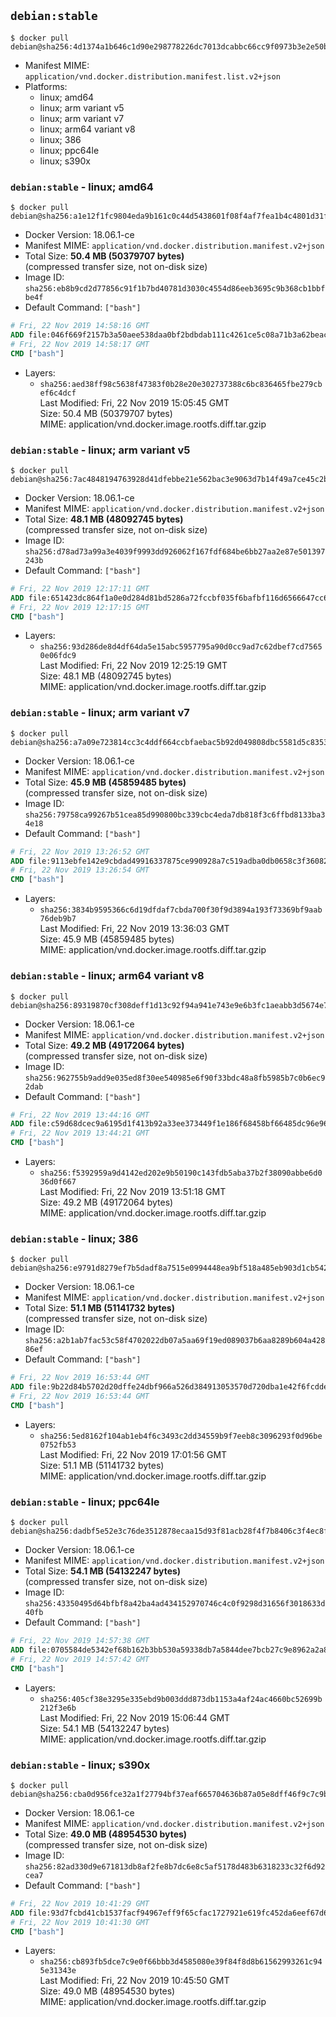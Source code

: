 ## `debian:stable`

```console
$ docker pull debian@sha256:4d1374a1b646c1d90e298778226dc7013dcabbc66cc9f0973b3e2e50bf16f5fd
```

-	Manifest MIME: `application/vnd.docker.distribution.manifest.list.v2+json`
-	Platforms:
	-	linux; amd64
	-	linux; arm variant v5
	-	linux; arm variant v7
	-	linux; arm64 variant v8
	-	linux; 386
	-	linux; ppc64le
	-	linux; s390x

### `debian:stable` - linux; amd64

```console
$ docker pull debian@sha256:a1e12f1fc9804eda9b161c0c44d5438601f08f4af7fea1b4c4801d31f84f3635
```

-	Docker Version: 18.06.1-ce
-	Manifest MIME: `application/vnd.docker.distribution.manifest.v2+json`
-	Total Size: **50.4 MB (50379707 bytes)**  
	(compressed transfer size, not on-disk size)
-	Image ID: `sha256:eb8b9cd2d77856c91f1b7bd40781d3030c4554d86eeb3695c9b368cb1bbfbe4f`
-	Default Command: `["bash"]`

```dockerfile
# Fri, 22 Nov 2019 14:58:16 GMT
ADD file:046f669f2157b3a50aee538daa0bf2bdbdab111c4261ce5c08a71b3a62beac73 in / 
# Fri, 22 Nov 2019 14:58:17 GMT
CMD ["bash"]
```

-	Layers:
	-	`sha256:aed38ff98c5638f47383f0b28e20e302737388c6bc836465fbe279cbef6c4dcf`  
		Last Modified: Fri, 22 Nov 2019 15:05:45 GMT  
		Size: 50.4 MB (50379707 bytes)  
		MIME: application/vnd.docker.image.rootfs.diff.tar.gzip

### `debian:stable` - linux; arm variant v5

```console
$ docker pull debian@sha256:7ac4848194763928d41dfebbe21e562bac3e9063d7b14f49a7ce45c2bde938f3
```

-	Docker Version: 18.06.1-ce
-	Manifest MIME: `application/vnd.docker.distribution.manifest.v2+json`
-	Total Size: **48.1 MB (48092745 bytes)**  
	(compressed transfer size, not on-disk size)
-	Image ID: `sha256:d78ad73a99a3e4039f9993dd926062f167fdf684be6bb27aa2e87e501397243b`
-	Default Command: `["bash"]`

```dockerfile
# Fri, 22 Nov 2019 12:17:11 GMT
ADD file:651423dc864f1a0e0d284d81bd5286a72fccbf035f6bafbf116d6566647cc65b in / 
# Fri, 22 Nov 2019 12:17:15 GMT
CMD ["bash"]
```

-	Layers:
	-	`sha256:93d286de8d4df64da5e15abc5957795a90d0cc9ad7c62dbef7cd75650e06fdc9`  
		Last Modified: Fri, 22 Nov 2019 12:25:19 GMT  
		Size: 48.1 MB (48092745 bytes)  
		MIME: application/vnd.docker.image.rootfs.diff.tar.gzip

### `debian:stable` - linux; arm variant v7

```console
$ docker pull debian@sha256:a7a09e723814cc3c4ddf664ccbfaebac5b92d049808dbc5581d5c8353f6d05f4
```

-	Docker Version: 18.06.1-ce
-	Manifest MIME: `application/vnd.docker.distribution.manifest.v2+json`
-	Total Size: **45.9 MB (45859485 bytes)**  
	(compressed transfer size, not on-disk size)
-	Image ID: `sha256:79758ca99267b51cea85d990800bc339cbc4eda7db818f3c6ffbd8133ba34e18`
-	Default Command: `["bash"]`

```dockerfile
# Fri, 22 Nov 2019 13:26:52 GMT
ADD file:9113ebfe142e9cbdad49916337875ce990928a7c519adba0db0658c3f36082a6 in / 
# Fri, 22 Nov 2019 13:26:54 GMT
CMD ["bash"]
```

-	Layers:
	-	`sha256:3834b9595366c6d19dfdaf7cbda700f30f9d3894a193f73369bf9aab76deb9b7`  
		Last Modified: Fri, 22 Nov 2019 13:36:03 GMT  
		Size: 45.9 MB (45859485 bytes)  
		MIME: application/vnd.docker.image.rootfs.diff.tar.gzip

### `debian:stable` - linux; arm64 variant v8

```console
$ docker pull debian@sha256:89319870cf308deff1d13c92f94a941e743e9e6b3fc1aeabb3d5674e730b2c25
```

-	Docker Version: 18.06.1-ce
-	Manifest MIME: `application/vnd.docker.distribution.manifest.v2+json`
-	Total Size: **49.2 MB (49172064 bytes)**  
	(compressed transfer size, not on-disk size)
-	Image ID: `sha256:962755b9add9e035ed8f30ee540985e6f90f33bdc48a8fb5985b7c0b6ec92dab`
-	Default Command: `["bash"]`

```dockerfile
# Fri, 22 Nov 2019 13:44:16 GMT
ADD file:c59d68dcec9a6195d1f413b92a33ee373449f1e186f68458bf66485dc96e9625 in / 
# Fri, 22 Nov 2019 13:44:21 GMT
CMD ["bash"]
```

-	Layers:
	-	`sha256:f5392959a9d4142ed202e9b50190c143fdb5aba37b2f38090abbe6d036d0f667`  
		Last Modified: Fri, 22 Nov 2019 13:51:18 GMT  
		Size: 49.2 MB (49172064 bytes)  
		MIME: application/vnd.docker.image.rootfs.diff.tar.gzip

### `debian:stable` - linux; 386

```console
$ docker pull debian@sha256:e9791d8279ef7b5dadf8a7515e0994448ea9bf518a485eb903d1cb5426f9b2bb
```

-	Docker Version: 18.06.1-ce
-	Manifest MIME: `application/vnd.docker.distribution.manifest.v2+json`
-	Total Size: **51.1 MB (51141732 bytes)**  
	(compressed transfer size, not on-disk size)
-	Image ID: `sha256:a2b1ab7fac53c58f4702022db07a5aa69f19ed089037b6aa8289b604a42886ef`
-	Default Command: `["bash"]`

```dockerfile
# Fri, 22 Nov 2019 16:53:44 GMT
ADD file:9b22d84b5702d20dffe24dbf966a526d384913053570d720dba1e42f6fcdde33 in / 
# Fri, 22 Nov 2019 16:53:44 GMT
CMD ["bash"]
```

-	Layers:
	-	`sha256:5ed8162f104ab1eb4f6c3493c2dd34559b9f7eeb8c3096293f0d96be0752fb53`  
		Last Modified: Fri, 22 Nov 2019 17:01:56 GMT  
		Size: 51.1 MB (51141732 bytes)  
		MIME: application/vnd.docker.image.rootfs.diff.tar.gzip

### `debian:stable` - linux; ppc64le

```console
$ docker pull debian@sha256:dadbf5e52e3c76de3512878ecaa15d93f81acb28f4f7b8406c3f4ec8f196d080
```

-	Docker Version: 18.06.1-ce
-	Manifest MIME: `application/vnd.docker.distribution.manifest.v2+json`
-	Total Size: **54.1 MB (54132247 bytes)**  
	(compressed transfer size, not on-disk size)
-	Image ID: `sha256:43350495d64bfbf8a42ba4ad434152970746c4c0f9298d31656f3018633d40fb`
-	Default Command: `["bash"]`

```dockerfile
# Fri, 22 Nov 2019 14:57:38 GMT
ADD file:0705584de5342ef68b162b3bb530a59338db7a5844dee7bcb27c9e8962a2a811 in / 
# Fri, 22 Nov 2019 14:57:42 GMT
CMD ["bash"]
```

-	Layers:
	-	`sha256:405cf38e3295e335ebd9b003ddd873db1153a4af24ac4660bc52699b212f3e6b`  
		Last Modified: Fri, 22 Nov 2019 15:06:44 GMT  
		Size: 54.1 MB (54132247 bytes)  
		MIME: application/vnd.docker.image.rootfs.diff.tar.gzip

### `debian:stable` - linux; s390x

```console
$ docker pull debian@sha256:cba0d956fce32a1f27794bf37eaf665704636b87a05e8dff46f9c7c9b9da056b
```

-	Docker Version: 18.06.1-ce
-	Manifest MIME: `application/vnd.docker.distribution.manifest.v2+json`
-	Total Size: **49.0 MB (48954530 bytes)**  
	(compressed transfer size, not on-disk size)
-	Image ID: `sha256:82ad330d9e671813db8af2fe8b7dc6e8c5af5178d483b6318233c32f6d92cea7`
-	Default Command: `["bash"]`

```dockerfile
# Fri, 22 Nov 2019 10:41:29 GMT
ADD file:93d7fcbd41cb1537facf94967eff9f65cfac1727921e619fc452da6eef67d6e7 in / 
# Fri, 22 Nov 2019 10:41:30 GMT
CMD ["bash"]
```

-	Layers:
	-	`sha256:cb893fb5dce7c9e0f66bbb3d4585080e39f84f8d8b61562993261c945e31343e`  
		Last Modified: Fri, 22 Nov 2019 10:45:50 GMT  
		Size: 49.0 MB (48954530 bytes)  
		MIME: application/vnd.docker.image.rootfs.diff.tar.gzip
